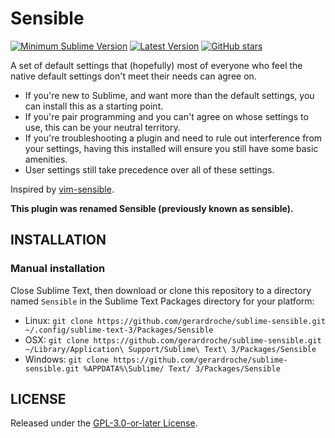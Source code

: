 # Sensible

[![Minimum Sublime Version](https://img.shields.io/badge/sublime-%3E%3D%203.0-brightgreen.svg?style=flat-square)](https://sublimetext.com) [![Latest Version](https://img.shields.io/github/tag/gerardroche/sublime-sensible.svg?style=flat-square&label=version)](https://github.com/gerardroche/sublime-sensible/tags) [![GitHub stars](https://img.shields.io/github/stars/gerardroche/sublime-sensible.svg?style=flat-square)](https://github.com/gerardroche/sublime-sensible/stargazers)

A set of default settings that (hopefully) most of everyone who feel the native default settings don't meet their needs can agree on.

* If you're new to Sublime, and want more than the default settings, you can install this as a starting point.
* If you're pair programming and you can't agree on whose settings to use, this can be your neutral territory.
* If you're troubleshooting a plugin and need to rule out interference from your settings, having this installed will ensure you still have some basic amenities.
* User settings still take precedence over all of these settings.

Inspired by [vim-sensible](https://github.com/tpope/vim-sensible).

**This plugin was renamed Sensible (previously known as sensible).**

## INSTALLATION

### Manual installation

Close Sublime Text, then download or clone this repository to a directory named `Sensible` in the Sublime Text Packages directory for your platform:

* Linux: `git clone https://github.com/gerardroche/sublime-sensible.git ~/.config/sublime-text-3/Packages/Sensible`
* OSX: `git clone https://github.com/gerardroche/sublime-sensible.git ~/Library/Application\ Support/Sublime\ Text\ 3/Packages/Sensible`
* Windows: `git clone https://github.com/gerardroche/sublime-sensible.git %APPDATA%\Sublime/ Text/ 3/Packages/Sensible`

## LICENSE

Released under the [GPL-3.0-or-later License](LICENSE).
